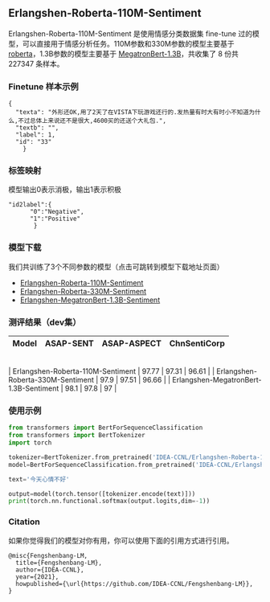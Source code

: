 ## Erlangshen-Roberta-110M-Sentiment

Erlangshen-Roberta-110M-Sentiment 是使用情感分类数据集 fine-tune 过的模型，可以直接用于情感分析任务。110M参数和330M参数的模型主要基于 [roberta](https://huggingface.co/hfl/chinese-roberta-wwm-ext)，1.3B参数的模型主要基于 [MegatronBert-1.3B](https://huggingface.co/IDEA-CCNL/Erlangshen-MegatronBert-1.3B)，共收集了 8 份共 227347 条样本。


### Finetune 样本示例
```
{
  "texta": "外形还OK,用了2天了在VISTA下玩游戏还行的.发热量有时大有时小不知道为什么,不过总体上来说还不是很大,4600买的还送个大礼包.", 
  "textb": "", 
  "label": 1, 
  "id": "33"
    }
```

### 标签映射
模型输出0表示消极，输出1表示积极
```
"id2label":{
      "0":"Negative",
      "1":"Positive"
       }
```

### 模型下载
我们共训练了3个不同参数的模型（点击可跳转到模型下载地址页面）
- [Erlangshen-Roberta-110M-Sentiment](https://huggingface.co/IDEA-CCNL/Erlangshen-Roberta-110M-Sentiment)
- [Erlangshen-Roberta-330M-Sentiment](https://huggingface.co/IDEA-CCNL/Erlangshen-Roberta-330M-Sentiment)
- [Erlangshen-MegatronBert-1.3B-Sentiment](https://huggingface.co/IDEA-CCNL/Erlangshen-MegatronBert-1.3B-Sentiment)


### 测评结果（dev集）
|    Model   | ASAP-SENT    |  ASAP-ASPECT  | ChnSentiCorp    |
| :--------:    | :-----:  | :----:  | :-----:   | 
<br>
| Erlangshen-Roberta-110M-Sentiment | 97.77     |   97.31    | 96.61     |
| Erlangshen-Roberta-330M-Sentiment | 97.9      |   97.51    | 96.66      |  
| Erlangshen-MegatronBert-1.3B-Sentiment | 98.1     |   97.8    | 97      |


### 使用示例
```python
from transformers import BertForSequenceClassification
from transformers import BertTokenizer
import torch

tokenizer=BertTokenizer.from_pretrained('IDEA-CCNL/Erlangshen-Roberta-110M-Sentiment')
model=BertForSequenceClassification.from_pretrained('IDEA-CCNL/Erlangshen-Roberta-110M-Sentiment')

text='今天心情不好'

output=model(torch.tensor([tokenizer.encode(text)]))
print(torch.nn.functional.softmax(output.logits,dim=-1))

```


### Citation
如果你觉得我们的模型对你有用，你可以使用下面的引用方式进行引用。
```
@misc{Fengshenbang-LM,
  title={Fengshenbang-LM},
  author={IDEA-CCNL},
  year={2021},
  howpublished={\url{https://github.com/IDEA-CCNL/Fengshenbang-LM}},
}
```